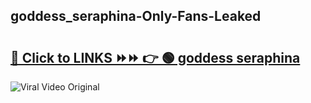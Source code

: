 
 ## goddess_seraphina-Only-Fans-Leaked

# <h2><a href="https://clipsfans.com/goddess_seraphina&ref=git">🔗 Click to LINKS ⏩⏩ 👉 🟢 goddess seraphina </a></h2>

<a href="https://clipsfans.com/goddess_seraphina&ref=git" rel="nofollow" data-target="animated-image.originalLink"><img src="https://i.ibb.co.com/xMMVF88/686577567.gif" alt="Viral Video Original" style="max-width: 100%; display: inline-block;" data-target="animated-image.originalImage"></a>
